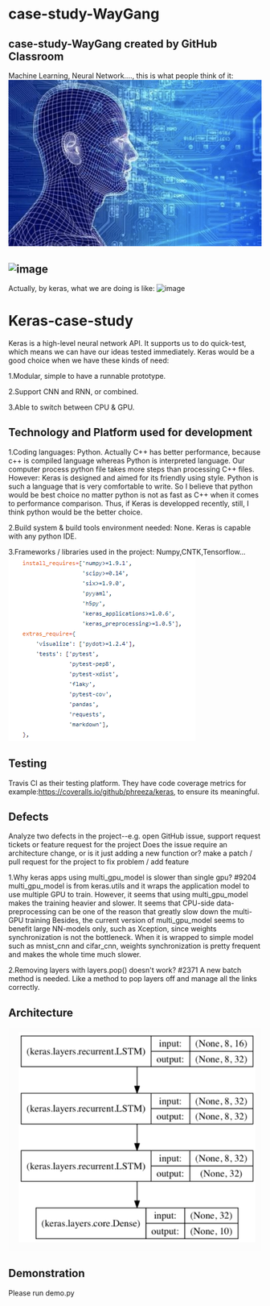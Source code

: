 # case-study-WayGang
case-study-WayGang created by GitHub Classroom
-----
Machine Learning, Neural Network...., this is what people think of it:
![image](https://github.com/ec500-software-engineering/case-study-WayGang/blob/master/machine1.jpeg)


![image](https://github.com/ec500-software-engineering/case-study-WayGang/blob/master/machine2.jpeg)
-----
Actually, by keras, what we are doing is like:
![image](https://github.com/ec500-software-engineering/case-study-WayGang/blob/master/mysight.jpeg)

Keras-case-study
=====
Keras is a high-level neural network API. It supports us to do quick-test, 
which means we can have our ideas tested immediately.
Keras would be a good choice when we have these kinds of need:

1.Modular, simple to have a runnable prototype.

2.Support CNN and RNN, or combined.

3.Able to switch between CPU & GPU.



Technology and Platform used for development
-----------------------------------
1.Coding languages: Python. 
Actually C++ has better performance, because c++ is compiled language whereas 
Python is interpreted language. Our computer process python file takes more steps than processing C++ files.
However:
Keras is designed and aimed for its friendly using style. 
Python is such a language that is very comfortable to write. 
So I believe that python would be best choice no matter python is 
not as fast as C++ when it comes to performance comparison.
Thus, if Keras is developped recently, still, I think python would be the better choice.

2.Build system & build tools environment needed: None.
Keras is capable with any python IDE.

3.Frameworks / libraries used in the project: Numpy,CNTK,Tensorflow...
![image](https://github.com/ec500-software-engineering/case-study-WayGang/blob/master/Install_Requirements_Keras.png)


Testing
-----------------------------------
Travis CI as their testing platform. 
They have code coverage metrics for example:https://coveralls.io/github/phreeza/keras, 
to ensure its meaningful.





Defects
-----------------------------------
Analyze two defects in the project--e.g. open GitHub issue, support request tickets or feature request for the project
Does the issue require an architecture change, or is it just adding a new function or?
 make a patch / pull request for the project to fix problem / add feature

1.Why keras apps using multi_gpu_model is slower than single gpu? #9204
multi_gpu_model is from keras.utils and it wraps the application model to use multiple GPU to train. However, it seems that using multi_gpu_model makes the training heavier and slower.
It seems that CPU-side data-preprocessing can be one of the reason that greatly slow down the multi-GPU training
Besides, the current version of multi_gpu_model seems to benefit large NN-models only, such as Xception, since weights synchronization is not the bottleneck. When it is wrapped to simple model such as mnist_cnn and cifar_cnn, weights synchronization is pretty frequent and makes the whole time much slower.

2.Removing layers with layers.pop() doesn't work? #2371
A new batch method is needed. Like a method to pop layers off and manage all the links correctly.


Architecture
---------------------------------


![image](https://github.com/ec500-software-engineering/case-study-WayGang/blob/master/StackedLSTM.png)


Demonstration
-----------------------------------
Please run demo.py
